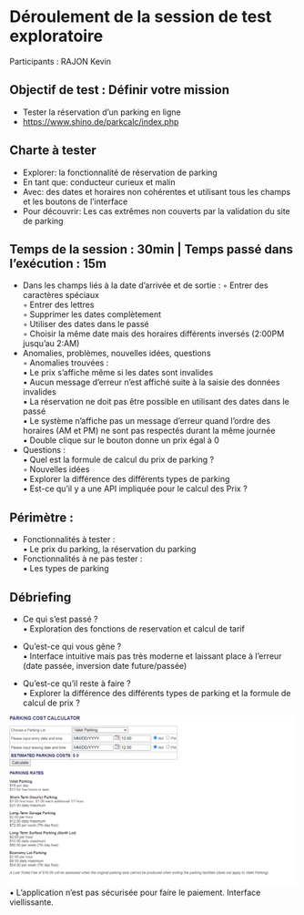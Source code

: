 # Déroulement de la session de test exploratoire 
Participants : RAJON Kevin


## Objectif de test : Définir votre mission
 - Tester la réservation d’un parking en ligne
 - https://www.shino.de/parkcalc/index.php

## Charte à tester
 - Explorer: la fonctionnalité de réservation de parking <br/>
 - En tant que: conducteur curieux et malin<br/>
 - Avec: des dates et horaires non cohérentes et utilisant tous les champs et les boutons de l’interface
 - Pour découvrir: Les cas extrêmes non couverts par la validation du site de parking

## Temps de la session : 30min | **Temps passé dans l’exécution : 15m**

 - Dans les champs liés à la date d’arrivée et de sortie :
        ◦ Entrer des caractères spéciaux<br/>
        ◦ Entrer des lettres<br/>
        ◦ Supprimer les dates complètement<br/>
        ◦ Utiliser des dates dans le passé<br/>
        ◦ Choisir la même date mais des horaires différents inversés (2:00PM jusqu’au 2:AM)<br/>
 - Anomalies, problèmes, nouvelles idées, questions<br/> 
        ◦ Anomalies trouvées :<br/>
            ▪ Le prix s’affiche même si les dates sont invalides<br/>
            ▪ Aucun message d’erreur n’est affiché suite à la saisie des données invalides<br/>
            ▪ La réservation ne doit pas être possible en utilisant des dates dans le passé<br/>
            ▪ Le système n’affiche pas un message d’erreur quand l’ordre des horaires (AM et PM) ne sont pas respectés durant la même journée<br/>
            ▪ Double clique sur le bouton donne un prix égal à 0<br/>
 - Questions :<br/>
            ▪ Quel est la formule de calcul du prix de parking ?<br/>
        ◦ Nouvelles idées<br/>
            ▪ Explorer la différence des différents types de parking<br/>
            ▪ Est-ce qu’il y a une API impliquée pour le calcul des Prix ?<br/>

## Périmètre :
 - Fonctionnalités à tester :<br/>
   ▪ Le prix du parking, la réservation du parking<br/>
 - Fonctionnalités à ne pas tester :<br/>
   ▪ Les types de parking<br/>



## Débriefing

 - Ce qui s’est passé ?<br/>
   ▪ Exploration des fonctions de reservation et calcul de tarif <br/>

 - Qu’est-ce qui vous gêne ?<br/>
   ▪ Interface intuitive mais pas très moderne et laissant place à l’erreur (date passée, inversion date future/passée)<br/>

 - Qu’est-ce qu’il reste à faire ?<br/>
   ▪ Explorer la différence des différents types de parking et la formule de calcul de prix ?<br/>

![](shino.png)
   ▪ L’application n’est pas sécurisée pour faire le paiement.
Interface viellissante.




